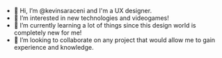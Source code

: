 - 👋 Hi, I’m @kevinsaraceni and I'm a UX designer.
- 👀 I’m interested in new technologies and videogames!
- 🌱 I’m currently learning a lot of things since this design world is completely new for me!
- 🤝 I’m looking to collaborate on any project that would allow me to gain experience and knowledge.

<!---
kevinsaraceni/kevinsaraceni is a ✨ special ✨ repository because its `README.md` (this file) appears on your GitHub profile.
You can click the Preview link to take a look at your changes.
--->
